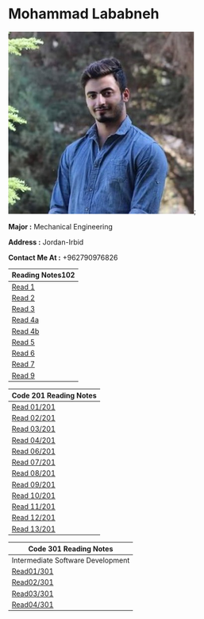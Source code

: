 # Mohammad Lababneh
![image](photo1.jpg);

**Major :** Mechanical Engineering

**Address :** Jordan-Irbid

**Contact Me At :** +962790976826


|Reading Notes102 |
|-------------|
|[Read 1](read1.md)|
|[Read 2](read2.md)|
|[Read 3](read3.md)|
|[Read 4a](read4a.md)|
|[Read 4b](read4b.md)|
|[Read 5](read5.md)|
|[Read 6](read6.md)|
|[Read 7](read7.md)|
|[Read 9](read9.md)|


|Code 201 Reading Notes|
|-------------|
|[Read 01/201](READ201/read01.md)|
|[Read 02/201](READ201/read02.md)|
|[Read 03/201](READ201/read03.md)|
|[Read 04/201](READ201/read04.md)|
|[Read 06/201](READ201/read06.md)|
|[Read 07/201](READ201/read07.md)|
|[Read 08/201](READ201/read08.md)|
|[Read 09/201](READ201/read09.md)|
|[Read 10/201](READ201/read10.md)|
|[Read 11/201](READ201/read11.md)|
|[Read 12/201](READ201/read12.md)|
|[Read 13/201](READ201/read13.md)|

|Code 301 Reading Notes|
|-------------|
|Intermediate Software Development|
|[Read01/301](READ301/read01.md)|
|[Read02/301](READ301/read02.md)|
|[Read03/301](READ301/read03.md)|
|[Read04/301](READ301/read04.md)|